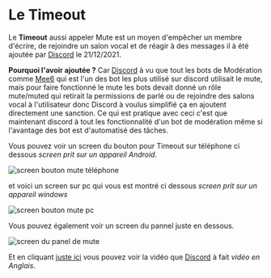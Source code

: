  # Le Timeout
Le **Timeout** aussi appeler Mute est un moyen d'empêcher un membre d'écrire, de rejoindre un salon vocal et de réagir à des messages il à été ajoutée par [Discord](https://discord.com) le 21/12/2021.

**Pourquoi l'avoir ajoutée ?**
Car [Discord](https://discord.com) à vu que tout les bots de Modération comme [Mee6](https://mee6.xyz/) qui est l'un des bot les plus utilisé sur discord utilisait le mute, mais pour faire fonctionné le mute les bots devait donné un rôle mute/muted qui retirait la permissions de parlé ou de rejoindre des salons vocal à l'utilisateur donc Discord à voulus simplifié ça en ajoutent directement une sanction.
Ce qui est pratique avec ceci c'est que maintenant discord à tout les fonctionnalité d'un bot de modération même si l'avantage des bot est d'automatisé des tâches.

Vous pouvez voir un screen du bouton pour Timeout sur téléphone ci dessous *screen prit sur un appareil Android*.

![screen bouton mute téléphone](https://i.imgur.com/xegnZnh.jpeg)

et voici un screen sur pc qui vous est montré ci dessous *screen prit sur un appareil windows*

![screen bouton mute pc](https://i.imgur.com/LJQ2h5x.png)

Vous pouvez également voir un screen du pannel juste en dessous.

![screen du panel de mute](https://i.imgur.com/EzvdpU1.png)

Et en cliquant [juste ici](https://www.youtube.com/watch?v=LMaQiceFvoI) vous pouvez voir la vidéo que [Discord](https://discord.com) à fait *vidéo en Anglais*.
